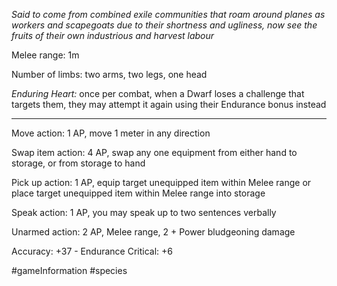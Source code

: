 *Said to come from combined exile communities that roam around planes as workers and scapegoats due to their shortness and ugliness, now see the fruits of their own industrious and harvest labour*

Melee range: 1m

Number of limbs: two arms, two legs, one head

*Enduring Heart:* once per combat, when a Dwarf loses a challenge that targets them, they may attempt it again using their Endurance bonus instead

---

Move action: 1 AP, move 1 meter in any direction

Swap item action: 4 AP, swap any one equipment from either hand to storage, or from storage to hand

Pick up action: 1 AP, equip target unequipped item within Melee range or place target unequipped item within Melee range into storage

Speak action: 1 AP, you may speak up to two sentences verbally

Unarmed action: 2 AP, Melee range, 2 + Power bludgeoning damage

Accuracy: +37 - Endurance
Critical: +6

#gameInformation #species